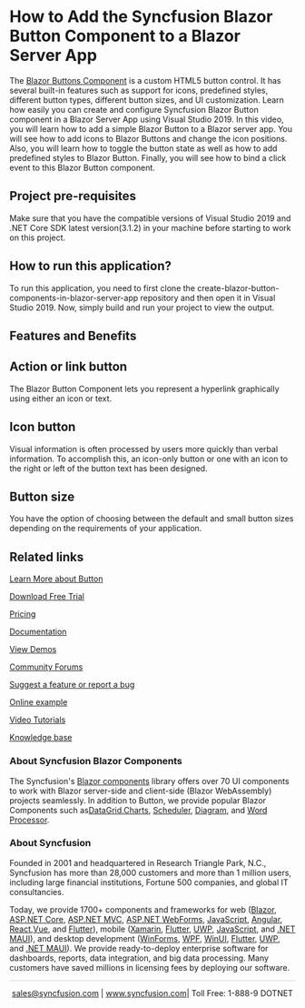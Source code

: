 # How to Add the Syncfusion Blazor Button Component to a Blazor Server App

The [Blazor Buttons Component](https://www.syncfusion.com/blazor-components/blazor-button?utm_source=github&utm_medium=listing&utm_campaign=blazor-button-github-samples) is a custom HTML5 button control. It has several built-in features such as support for icons, predefined styles, different button types, different button sizes, and UI customization. Learn how easily you can create and configure Syncfusion Blazor Button component in a Blazor Server App using Visual Studio 2019. In this video, you will learn how to add a simple Blazor Button to a Blazor server app. You will see how to add icons to Blazor Buttons and change the icon positions. Also, you will learn how to toggle the button state as well as how to add predefined styles to Blazor Button. Finally, you will see how to bind a click event to this Blazor Button component.

## Project pre-requisites
Make sure that you have the compatible versions of Visual Studio 2019 and .NET Core SDK latest version(3.1.2) in your machine before starting to work on this project.

## How to run this application?
To run this application, you need to first clone the create-blazor-button-components-in-blazor-server-app repository and then open it in Visual Studio 2019. Now, simply build and run your project to view the output.

## Features and Benefits 

## Action or link button

The Blazor Button Component lets you represent a hyperlink graphically using either an icon or text.

## Icon button

Visual information is often processed by users more quickly than verbal information. To accomplish this, an icon-only button or one with an icon to the right or left of the button text has been designed.

## Button size

You have the option of choosing between the default and small button sizes depending on the requirements of your application.

## Related links

[Learn More about Button](https://www.syncfusion.com/blazor-components/blazor-button?utm_source=github&utm_medium=listing&utm_campaign=blazor-button-github-samples)

[Download Free Trial](https://www.syncfusion.com/downloads/blazor?utm_source=github&utm_medium=listing&utm_campaign=blazor-button-github-samples)

[Pricing](https://www.syncfusion.com/sales/products/blazor?utm_source=github&utm_medium=listing&utm_campaign=blazor-button-github-samples)

[Documentation](https://blazor.syncfusion.com/documentation/button/getting-started?utm_source=github&utm_medium=listing&utm_campaign=blazor-button-github-samples)

[View Demos](https://github.com/SyncfusionExamples/create-blazor-buttons-component-in-blazor-server-app?utm_source=github&utm_medium=listing&utm_campaign=blazor-button-github-samples)

[Community Forums](https://www.syncfusion.com/forums/blazor-components?utm_source=github&utm_medium=listing&utm_campaign=blazor-button-github-samples)

[Suggest a feature or report a bug](https://www.syncfusion.com/feedback/blazor-components?utm_source=github&utm_medium=listing&utm_campaign=blazor-button-github-samples)

[Online example](https://blazor.syncfusion.com/demos/button/default-functionalities?utm_source=github&utm_medium=listing&utm_campaign=blazor-button-github-samples)

[Video Tutorials](https://www.syncfusion.com/tutorial-videos/blazor/button?utm_source=github&utm_medium=listing&utm_campaign=blazor-button-github-samples)

[Knowledge base](https://www.syncfusion.com/kb/blazor-components?utm_source=github&utm_medium=listing&utm_campaign=blazor-button-github-samples)

### About Syncfusion Blazor Components
The Syncfusion's [Blazor components](https://www.syncfusion.com/blazor-components?utm_source=github&utm_medium=listing&utm_campaign=blazor-button-github-samples) library offers over 70 UI components to work with Blazor server-side and client-side (Blazor WebAssembly) projects seamlessly. In addition to Button, we provide popular Blazor Components such as[DataGrid](https://www.syncfusion.com/blazor-components/blazor-datagrid?utm_source=github&utm_medium=listing&utm_campaign=blazor-button-github-samples),[Charts](https://www.syncfusion.com/blazor-components/blazor-charts?utm_source=github&utm_medium=listing&utm_campaign=blazor-button-github-samples), [Scheduler](https://www.syncfusion.com/blazor-components/blazor-scheduler?utm_source=github&utm_medium=listing&utm_campaign=blazor-button-github-samples), [Diagram](https://www.syncfusion.com/blazor-components/blazor-diagram?utm_source=github&utm_medium=listing&utm_campaign=blazor-button-github-samples), and [Word Processor](https://www.syncfusion.com/blazor-components/blazor-word-processor?utm_source=github&utm_medium=listing&utm_campaign=blazor-button-github-samples).

### About Syncfusion

Founded in 2001 and headquartered in Research Triangle Park, N.C., Syncfusion has more than 28,000 customers and more than 1 million users, including large financial institutions, Fortune 500 companies, and global IT consultancies.
 
Today, we provide 1700+ components and frameworks for web ([Blazor](https://www.syncfusion.com/blazor-components?utm_source=github&utm_medium=listing&utm_campaign=blazor-button-github-samples), [ASP.NET Core](https://www.syncfusion.com/aspnet-core-ui-controls?utm_source=github&utm_medium=listing&utm_campaign=blazor-button-github-samples), [ASP.NET MVC](https://www.syncfusion.com/aspnet-mvc-ui-controls?utm_source=github&utm_medium=listing&utm_campaign=blazor-button-github-samples), [ASP.NET WebForms](https://www.syncfusion.com/jquery/aspnet-webforms-ui-controls?utm_source=github&utm_medium=listing&utm_campaign=blazor-button-github-samples), [JavaScript](https://www.syncfusion.com/javascript-ui-controls?utm_source=github&utm_medium=listing&utm_campaign=blazor-button-github-samples), [Angular](https://www.syncfusion.com/angular-ui-components?utm_source=github&utm_medium=listing&utm_campaign=blazor-button-github-samples), [React](https://www.syncfusion.com/react-ui-components?utm_source=github&utm_medium=listing&utm_campaign=blazor-button-github-samples),[Vue](https://www.syncfusion.com/vue-ui-components?utm_source=github&utm_medium=listing&utm_campaign=blazor-button-github-samples), and [Flutter](https://www.syncfusion.com/flutter-widgets?utm_source=github&utm_medium=listing&utm_campaign=blazor-button-github-samples)), mobile ([Xamarin](https://www.syncfusion.com/xamarin-ui-controls?utm_source=github&utm_medium=listing&utm_campaign=blazor-button-github-samples), [Flutter](https://www.syncfusion.com/flutter-widgets?utm_source=github&utm_medium=listing&utm_campaign=blazor-button-github-samples), [UWP](https://www.syncfusion.com/uwp-ui-controls?utm_source=github&utm_medium=listing&utm_campaign=blazor-button-github-samples), [JavaScript](https://www.syncfusion.com/javascript-ui-controls?utm_source=github&utm_medium=listing&utm_campaign=blazor-button-github-samples), and [.NET MAUI](https://www.syncfusion.com/maui-controls?utm_source=github&utm_medium=listing&utm_campaign=blazor-button-github-samples)), and desktop development ([WinForms](https://www.syncfusion.com/winforms-ui-controls?utm_source=github&utm_medium=listing&utm_campaign=blazor-button-github-samples), [WPF](https://www.syncfusion.com/wpf-controls?utm_source=github&utm_medium=listing&utm_campaign=blazor-button-github-samples), [WinUI](https://www.syncfusion.com/winui-controls?utm_source=github&utm_medium=listing&utm_campaign=blazor-button-github-samples), [Flutter](https://www.syncfusion.com/flutter-widgets?utm_source=github&utm_medium=listing&utm_campaign=blazor-button-github-samples), [UWP](https://www.syncfusion.com/uwp-ui-controls?utm_source=github&utm_medium=listing&utm_campaign=blazor-button-github-samples), and [.NET MAUI](https://www.syncfusion.com/maui-controls?utm_source=github&utm_medium=listing&utm_campaign=blazor-button-github-samples)). We provide ready-to-deploy enterprise software for dashboards, reports, data integration, and big data processing. Many customers have saved millions in licensing fees by deploying our software.

<hr style="height:0.3px;border:none;color:lightgrey;background-color:lightgrey;" />

<p align="center">
<a href="mailto:sales@syncfusion.com?Subject=Syncfusion Blazor Button - GitHub" target="_top">sales@syncfusion.com</a> | <a href="https://www.syncfusion.com?utm_source=github&utm_medium=listing&utm_campaign=blazor-button-github-samples">www.syncfusion.com</a>| Toll Free: 1-888-9 DOTNET <br>
</p>


